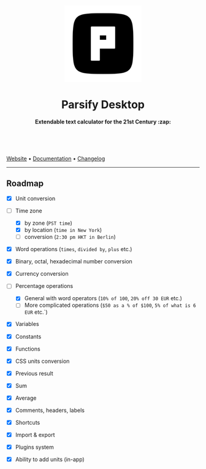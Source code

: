 <div align="center">
	<br>
	<br>
	<a href="https://parsify.app">
		<img src="icon.png" width="200" height="200">
	</a>
	<h1>Parsify Desktop</h1>
	<p>
		<b>Extendable text calculator for the 21st Century :zap:</b>
	</p>
	<br>
	<br>
	<br>
</div>

[Website](https://parsify.app) • [Documentation](https://docs.parsify.app/) • [Changelog](https://headwayapp.co/parsify-changelog)

---

## Roadmap

* [x] Unit conversion
* [ ] Time zone
  * [x] by zone (`PST time`)
  * [x] by location (`time in New York`)
  * [ ] conversion (`2:30 pm HKT in Berlin`)
* [x] Word operations (`times`, `divided by`, `plus` etc.)
* [x] Binary, octal, hexadecimal number conversion
* [x] Currency conversion
* [ ] Percentage operations
  * [x] General with word operators (`10% of 100`, `20% off 30 EUR` etc.)
  * [ ] More complicated operations (`$50 as a % of $100`, `5% of what is 6 EUR` etc.`)
* [x] Variables
* [x] Constants
* [x] Functions
* [x] CSS units conversion
* [x] Previous result
* [x] Sum
* [x] Average
* [x] Comments, headers, labels
* [x] Shortcuts
* [x] Import & export
* [x] Plugins system
* [x] Ability to add units (in-app)

